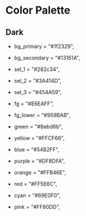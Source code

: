 # Color Palette 


## Dark
- bg_primary = "#1f2329",
- bg_secondary = "#13161A",

- sel_1 = "#282c34",
- sel_2 = "#3A414D",
- sel_3 = "#454A59",

- fg = "#E6EAFF",
- fg_lower = "#959BAB",

- green = "#8ebd6b",
- yellow = "#FFCF66",
- blue = "#54B2FF",
- purple = "#DF8DFA",
- orange = "#FFB46E",
- red = "#FF5E6C",
- cyan = "#69E0F0",
- pink = "#FF80DD",
